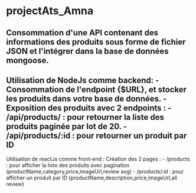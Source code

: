 # projectAts_Amna

Consommation d'une API contenant des informations des produits sous forme de fichier JSON et l'intégrer dans la base de données mongoose.
-----
Utilisation de NodeJs comme backend:
    - Consommation de l'endpoint {$URL}, et stocker les produits dans votre base de données.
    - Exposition des produits avec 2 endpoints :
        - /api/products/ : pour retourner la liste des produits paginée par lot de 20.
        - /api/products/:id : pour retourner un produit par ID
-----
Utilisation de reactJs comme front-end :
 Création des  2 pages :
        - /products : pour afficher la liste des produits avec pagination (productName,category,price,imageUrl,review avg)
        - /products/:id : pour afficher un produit par ID (productName,description,price,imageUrl,all review)
